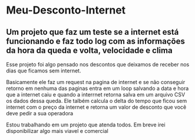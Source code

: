 # Meu-Desconto-Internet
## Um projeto que faz um teste se a internet está funcionando e faz todo log com as informações da hora da queda e volta, velocidade e clima

Esse projeto foi algo pensado nos descontos que deixamos de receber nos dias que ficamos sem internet.

Basicamente ele faz um request na pagina de internet e se não conseguir retorno em nenhuma das paginas entra em um loop salvando a data e hora que a internet caiu e quando a interrnet retorna salva em um arquivo CSV os dados dessa queda.
Ele talbém calcula o delta do tempo que ficou sem internet com o preço da internet e retorna um valor de desconto que você deve pedir a sua operadora 

Estou trabalhando em um projeto que atenda todos. Em breve irei disponibilizar algo mais viavel e comercial
